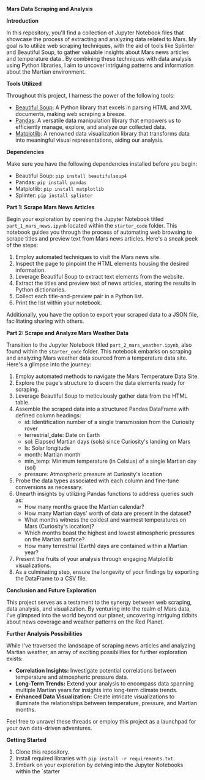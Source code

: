 **Mars Data Scraping and Analysis**


**Introduction**

In this repository, you'll find a collection of Jupyter Notebook files that showcase the process of extracting and analyzing data related to Mars. My goal is to utilize web scraping techniques, with the aid of tools like Splinter and Beautiful Soup, to gather valuable insights about Mars news articles and temperature data . By combining these techniques with data analysis using Python libraries, I aim to uncover intriguing patterns and information about the Martian environment.

**Tools Utilized**

Throughout this project, I harness the power of the following tools:

- [Beautiful Soup](https://www.crummy.com/software/BeautifulSoup/bs4/doc/): A Python library that excels in parsing HTML and XML documents, making web scraping a breeze.
- [Pandas](https://pandas.pydata.org/): A versatile data manipulation library that empowers us to efficiently manage, explore, and analyze our collected data.
- [Matplotlib](https://matplotlib.org/): A renowned data visualization library that transforms data into meaningful visual representations, aiding our analysis.




**Dependencies**

Make sure you have the following dependencies installed before you begin:

- Beautiful Soup: `pip install beautifulsoup4`
- Pandas: `pip install pandas`
- Matplotlib: `pip install matplotlib`
- Splinter: `pip install splinter`

  
**Part 1: Scrape Mars News Articles**

Begin your exploration by opening the Jupyter Notebook titled `part_1_mars_news.ipynb` located within the `starter_code` folder. This notebook guides you through the process of automating web browsing to scrape titles and preview text from Mars news articles. Here's a sneak peek of the steps:

1. Employ automated techniques to visit the Mars news site.
2. Inspect the page to pinpoint the HTML elements housing the desired information.
3. Leverage Beautiful Soup to extract text elements from the website.
4. Extract the titles and preview text of news articles, storing the results in Python dictionaries.
5. Collect each title-and-preview pair in a Python list.
6. Print the list within your notebook.

Additionally, you have the option to export your scraped data to a JSON file, facilitating sharing with others.

**Part 2: Scrape and Analyze Mars Weather Data**

Transition to the Jupyter Notebook titled `part_2_mars_weather.ipynb`, also found within the `starter_code` folder. This notebook embarks on scraping and analyzing Mars weather data sourced from a temperature data site. Here's a glimpse into the journey:

1. Employ automated methods to navigate the Mars Temperature Data Site.
2. Explore the page's structure to discern the data elements ready for scraping.
3. Leverage Beautiful Soup to meticulously gather data from the HTML table.
4. Assemble the scraped data into a structured Pandas DataFrame with defined column headings:
   - id: Identification number of a single transmission from the Curiosity rover
   - terrestrial_date: Date on Earth
   - sol: Elapsed Martian days (sols) since Curiosity's landing on Mars
   - ls: Solar longitude
   - month: Martian month
   - min_temp: Minimum temperature (in Celsius) of a single Martian day (sol)
   - pressure: Atmospheric pressure at Curiosity's location
5. Probe the data types associated with each column and fine-tune conversions as necessary.
6. Unearth insights by utilizing Pandas functions to address queries such as:
   - How many months grace the Martian calendar?
   - How many Martian days' worth of data are present in the dataset?
   - What months witness the coldest and warmest temperatures on Mars (Curiosity's location)?
   - Which months boast the highest and lowest atmospheric pressures on the Martian surface?
   - How many terrestrial (Earth) days are contained within a Martian year?
7. Present the fruits of your analysis through engaging Matplotlib visualizations.
8. As a culminating step, ensure the longevity of your findings by exporting the DataFrame to a CSV file.

 **Conclusion and Future Exploration**

This project serves as a testament to the synergy between web scraping, data analysis, and visualization. By venturing into the realm of Mars data, I've glimpsed into the world beyond our planet, uncovering intriguing tidbits about news coverage and weather patterns on the Red Planet.

 **Further Analysis Possibilities**

While I've traversed the landscape of scraping news articles and analyzing Martian weather, an array of exciting possibilities for further exploration exists:

- **Correlation Insights:** Investigate potential correlations between temperature and atmospheric pressure data.
- **Long-Term Trends:** Extend your analysis to encompass data spanning multiple Martian years for insights into long-term climate trends.
- **Enhanced Data Visualization:** Create intricate visualizations to illuminate the relationships between temperature, pressure, and Martian months.

Feel free to unravel these threads or employ this project as a launchpad for your own data-driven adventures.

**Getting Started**

1. Clone this repository.
2. Install required libraries with `pip install -r requirements.txt`.
3. Embark on your exploration by delving into the Jupyter Notebooks within the `starter
